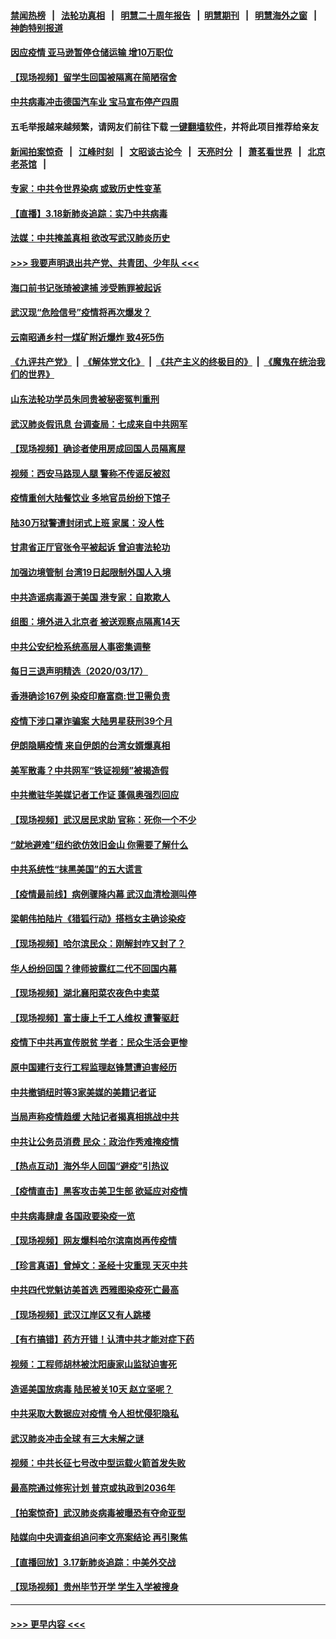 #### [禁闻热榜](热点新闻.md?=0)  &nbsp;&nbsp;|&nbsp;&nbsp; [法轮功真相](https://github.com/gfw-breaker/truth/blob/master/README.md?=0) &nbsp;&nbsp;|&nbsp;&nbsp; [明慧二十周年报告](https://github.com/gfw-breaker/mh-reports/blob/master/README.md?=0) &nbsp;&nbsp;|&nbsp;&nbsp;[明慧期刊](https://github.com/gfw-breaker/mh-qikan) &nbsp;&nbsp;|&nbsp;&nbsp; [明慧海外之窗](https://github.com/gfw-breaker/mh-news/blob/master/README.md?=0) &nbsp;&nbsp;|&nbsp;&nbsp; [神韵特别报道](https://github.com/gfw-breaker/mh-news/blob/master/shenyun.md?=0)
#### [因应疫情 亚马逊暂停仓储运输 增10万职位](../pages/nsc413/n11949874.md?t=03182231) 
#### [【现场视频】留学生回国被隔离在简陋宿舍](../pages/nsc413/n11949658.md?t=03182231) 
#### [中共病毒冲击德国汽车业 宝马宣布停产四周](../pages/nsc413/n11949691.md?t=03182231) 
#### 五毛举报越来越频繁，请网友们前往下载 [一键翻墙软件](https://github.com/gfw-breaker/ssr-accounts)，并将此项目推荐给亲友
#### [新闻拍案惊奇](https://github.com/gfw-breaker/banned-news/blob/master/pages/link4.md) &nbsp;&nbsp;|&nbsp;&nbsp; [江峰时刻](https://github.com/gfw-breaker/banned-news/blob/master/pages/link4.md) &nbsp;&nbsp;|&nbsp;&nbsp; [文昭谈古论今](https://github.com/gfw-breaker/banned-news/blob/master/pages/link4.md) &nbsp;&nbsp;|&nbsp;&nbsp; [天亮时分](https://github.com/gfw-breaker/banned-news/blob/master/pages/link4.md) &nbsp;&nbsp;|&nbsp;&nbsp; [萧茗看世界](https://github.com/gfw-breaker/banned-news/blob/master/pages/link4.md) &nbsp;&nbsp;|&nbsp;&nbsp; [北京老茶馆](https://github.com/gfw-breaker/banned-news/blob/master/pages/link4.md) &nbsp;&nbsp;|&nbsp;&nbsp; 
#### [专家：中共令世界染病 或致历史性变革](../pages/nsc413/n11949859.md?t=03182231) 
#### [【直播】3.18新肺炎追踪：实乃中共病毒](../pages/nsc413/n11949692.md?t=03182231) 
#### [法媒：中共掩盖真相 欲改写武汉肺炎历史](../pages/nsc413/n11949667.md?t=03182231) 
#### [>>> 我要声明退出共产党、共青团、少年队 <<<](https://github.com/begood0513/goodnews/blob/master/quit/letter.md) 
#### [海口前书记张琦被逮捕 涉受贿罪被起诉](../pages/nsc413/n11949544.md?t=03182231) 
#### [武汉现“危险信号”疫情将再次爆发？](../pages/nsc413/n11949573.md?t=03182231) 
#### [云南昭通乡村一煤矿附近爆炸 致4死5伤](../pages/nsc413/n11949551.md?t=03182231) 
#### [《九评共产党》](https://github.com/begood0513/9ping.md/blob/master/README.md) &nbsp;|&nbsp; [《解体党文化》](../../../../jtdwh.md/blob/master/README.md)  &nbsp;|&nbsp; [《共产主义的终极目的》](../../../../gczydzjmd.md/blob/master/README.md) &nbsp;|&nbsp; [《魔鬼在统治我们的世界》](../../../../mgztzwmdsj.md/blob/master/README.md) 
#### [山东法轮功学员朱同贵被秘密冤判重刑](../pages/nsc413/n11947709.md?t=03182231) 
#### [武汉肺炎假讯息 台调查局：七成来自中共网军](../pages/nsc413/n11949398.md?t=03182231) 
#### [【现场视频】确诊者使用房成回国人员隔离屋](../pages/nsc413/n11949263.md?t=03182231) 
#### [视频：西安马路现人腿 警称不传谣反被怼](../pages/nsc413/n11948931.md?t=03182231) 
#### [疫情重创大陆餐饮业 多地官员纷纷下馆子](../pages/nsc413/n11949124.md?t=03182231) 
#### [陆30万狱警遭封闭式上班 家属：没人性](../pages/nsc413/n11948475.md?t=03182231) 
#### [甘肃省正厅官张令平被起诉 曾迫害法轮功](../pages/nsc413/n11948826.md?t=03182231) 
#### [加强边境管制 台湾19日起限制外国人入境](../pages/nsc413/n11948788.md?t=03182231) 
#### [中共造谣病毒源于美国 港专家：自欺欺人](../pages/nsc413/n11948737.md?t=03182231) 
#### [组图：境外进入北京者 被送观察点隔离14天](../pages/nsc413/n11948682.md?t=03182231) 
#### [中共公安纪检系统高层人事密集调整](../pages/nsc413/n11948569.md?t=03182231) 
#### [每日三退声明精选（2020/03/17）](../pages/nsc413/n11948762.md?t=03182231) 
#### [香港确诊167例 染疫印裔富商:世卫需负责](../pages/nsc413/n11948528.md?t=03182231) 
#### [疫情下涉口罩诈骗案 大陆男星获刑39个月](../pages/nsc413/n11948248.md?t=03182231) 
#### [伊朗隐瞒疫情 来自伊朗的台湾女婿爆真相](../pages/nsc413/n11947993.md?t=03182231) 
#### [美军散毒？中共网军“铁证视频”被揭造假](../pages/nsc413/n11948137.md?t=03182231) 
#### [中共撤驻华美媒记者工作证 蓬佩奥强烈回应](../pages/nsc413/n11948259.md?t=03182231) 
#### [【现场视频】武汉居民求助 官称：死你一个不少](../pages/nsc413/n11948263.md?t=03182231) 
#### [“就地避难”纽约欲仿效旧金山  你需要了解什么](../pages/nsc413/n11948233.md?t=03182231) 
#### [中共系统性“抹黑美国”的五大谎言](../pages/nsc413/n11948112.md?t=03182231) 
#### [【疫情最前线】病例骤降内幕 武汉血清检测叫停](../pages/nsc413/n11947859.md?t=03182231) 
#### [梁朝伟拍陆片《猎狐行动》搭档女主确诊染疫](../pages/nsc413/n11947742.md?t=03182231) 
#### [【现场视频】哈尔滨民众：刚解封咋又封了？](../pages/nsc413/n11948127.md?t=03182231) 
#### [华人纷纷回国？律师披露红二代不回国内幕](../pages/nsc413/n11947698.md?t=03182231) 
#### [【现场视频】湖北襄阳菜农夜色中卖菜](../pages/nsc413/n11948158.md?t=03182231) 
#### [【现场视频】富士康上千工人维权 遭警驱赶](../pages/nsc413/n11948100.md?t=03182231) 
#### [疫情下中共再宣传脱贫 学者：民众生活会更惨](../pages/nsc413/n11948107.md?t=03182231) 
#### [原中国建行支行工程监理赵锋慧遭迫害经历](../pages/nsc413/n11944344.md?t=03182231) 
#### [中共撤销纽时等3家美媒的美籍记者证](../pages/nsc413/n11947924.md?t=03182231) 
#### [当局声称疫情趋缓 大陆记者揭真相挑战中共](../pages/nsc413/n11947619.md?t=03182231) 
#### [中共让公务员消费 民众：政治作秀难掩疫情](../pages/nsc413/n11947736.md?t=03182231) 
#### [【热点互动】海外华人回国“避疫”引热议](../pages/nsc413/n11947713.md?t=03182231) 
#### [【疫情直击】黑客攻击美卫生部 欲延应对疫情](../pages/nsc413/n11947801.md?t=03182231) 
#### [中共病毒肆虐 各国政要染疫一览](../pages/nsc413/n11947576.md?t=03182231) 
#### [【现场视频】网友爆料哈尔滨南岗再传疫情](../pages/nsc413/n11947753.md?t=03182231) 
#### [【珍言真语】曾焯文：圣经十灾重现 天灭中共](../pages/nsc413/n11947336.md?t=03182231) 
#### [中共四代党魁访美首选 西雅图染疫死亡最高](../pages/nsc413/n11947602.md?t=03182231) 
#### [【现场视频】武汉江岸区又有人跳楼](../pages/nsc413/n11947678.md?t=03182231) 
#### [【有冇搞错】药方开错！认清中共才能对症下药](../pages/nsc413/n11947665.md?t=03182231) 
#### [视频：工程师胡林被沈阳康家山监狱迫害死](../pages/nsc413/n11947304.md?t=03182231) 
#### [造谣美国放病毒 陆民被关10天 赵立坚呢？](../pages/nsc413/n11947376.md?t=03182231) 
#### [中共采取大数据应对疫情 令人担忧侵犯隐私](../pages/nsc413/n11947286.md?t=03182231) 
#### [武汉肺炎冲击全球 有三大未解之谜](../pages/nsc413/n11946311.md?t=03182231) 
#### [视频：中共长征七号改中型运载火箭首发失败](../pages/nsc413/n11947141.md?t=03182231) 
#### [最高院通过修宪计划 普京或执政到2036年](../pages/nsc413/n11947240.md?t=03182231) 
#### [【拍案惊奇】武汉肺炎病毒被曝恐有夺命亚型](../pages/nsc413/n11945922.md?t=03182231) 
#### [陆媒向中央调查组追问李文亮案结论 再引聚焦](../pages/nsc413/n11946972.md?t=03182231) 
#### [【直播回放】3.17新肺炎追踪：中美外交战](../pages/nsc413/n11947234.md?t=03182231) 
#### [【现场视频】贵州毕节开学 学生入学被搜身](../pages/nsc413/n11946908.md?t=03182231) 

----
#### [ >>> 更早内容 <<< ](../indexes/nsc413-earlier.md)
